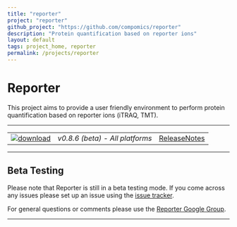 ```yaml
---
title: "reporter"
project: "reporter"
github_project: "https://github.com/compomics/reporter"
description: "Protein quantification based on reporter ions"
layout: default
tags: project_home, reporter
permalink: /projects/reporter
---
```


# Reporter #

This project aims to provide a user friendly environment to perform protein quantification based on reporter ions (iTRAQ, TMT).

---

|   |   |   |
| :------------------------- | :---------------: | :--: |
| [![download](https://github.com/compomics/reporter/wiki/images/download_button.png)](http://genesis.ugent.be/maven2/eu/isas/reporter/Reporter/0.8.6/Reporter-0.8.6.zip) | *v0.8.6 (beta) - All platforms* | [ReleaseNotes](/projects/reporter/wiki/ReleaseNotes) |

---

## Beta Testing ##

Please note that Reporter is still in a beta testing mode. If you come across any issues please set up an issue using the [issue tracker](https://github.com/compomics/reporter/issues).

For general questions or comments please use the [Reporter Google Group](https://groups.google.com/forum/#!forum/reporter_software).

---
